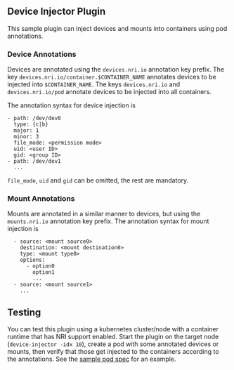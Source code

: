 ## Device Injector Plugin

This sample plugin can inject devices and mounts into containers using
pod annotations.

### Device Annotations

Devices are annotated using the `devices.nri.io` annotation key prefix.
The key `devices.nri.io/container.$CONTAINER_NAME` annotates devices to
be injected into `$CONTAINER_NAME`. The keys `devices.nri.io` and
`devices.nri.io/pod` annotate devices to be injected into all containers.

The annotation syntax for device injection is

```
- path: /dev/dev0
  type: {c|b}
  major: 1
  minor: 3
  file_mode: <permission mode>
  uid: <user ID>
  gid: <group ID>
- path: /dev/dev1
  ...
```

`file_mode`, `uid` and `gid` can be omitted, the rest are mandatory.

### Mount Annotations

Mounts are annotated in a similar manner to devices, but using the
`mounts.nri.io` annotation key prefix. The annotation syntax for mount
injection is

```
  - source: <mount source0>
    destination: <mount destination0>
    type: <mount type0>
    options:
      - option0
        option1
        ...
  - source: <mount source1>
    ...
```

## Testing

You can test this plugin using a kubernetes cluster/node with a container
runtime that has NRI support enabled. Start the plugin on the target node
(`device-injector -idx 10`), create a pod with some annotated devices or
mounts, then verify that those get injected to the containers according
to the annotations. See the [sample pod spec](sample-device-inject.yaml)
for an example.
